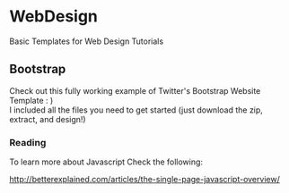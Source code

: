 WebDesign
=========

Basic Templates for Web Design Tutorials

## Bootstrap

Check out this fully working example of Twitter's Bootstrap Website Template : )   
I included all the files you need to get started (just download the zip, extract, and design!)



### Reading
To learn more about Javascript Check the following:

http://betterexplained.com/articles/the-single-page-javascript-overview/
